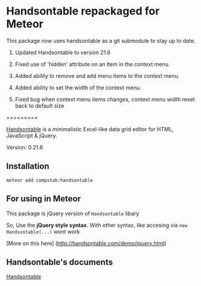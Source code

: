 Handsontable repackaged for Meteor
=========

This package now uses handsontable as a git submodule to stay up to date.

1. Updated Handsontable to version 21.6

2. Fixed use of 'hidden' attribute on an item in the context menu.

3. Added ability to remove and add menu items to the context menu.

4. Added ability to set the width of the context menu.

5. Fixed bug when context menu items changes, context menu width reset back to default size

=========

[Handsontable](http://handsontable.com/) is a minimalistic Excel-like data grid editor for HTML, JavaScript & jQuery.

Version: 0.21.6

## Installation

`meteor add compstak:handsontable`

## For using in Meteor
This package is jQuery version of `Handsontable` libary

So, Use the **jQuery style syntax**. With other syntax, like accesing via `new Handsontable(...)` wont work

[More on this here] (http://handsontable.com/demo/jquery.html)

## Handsontable's documents

[Handsontable](http://handsontable.com/)
